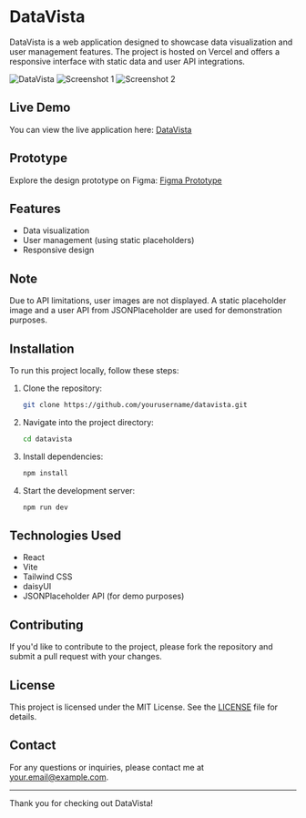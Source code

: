 # DataVista

DataVista is a web application designed to showcase data visualization and user management features. The project is hosted on Vercel and offers a responsive interface with static data and user API integrations.

![DataVista](https://github.com/user-attachments/assets/826be33e-ba73-4a2a-adc9-67983b35d447)
![Screenshot 1](https://github.com/user-attachments/assets/a11f2512-48d9-4d47-9c8f-c4693b3847c4)
![Screenshot 2](https://github.com/user-attachments/assets/65f4aefe-b8fe-4215-8a0c-8459bf18121a)

## Live Demo

You can view the live application here: [DataVista](https://datavista-rust.vercel.app/)

## Prototype

Explore the design prototype on Figma: [Figma Prototype](https://www.figma.com/design/AEyPrNu9vAS5P2L2gcQLk1/TASK?node-id=0-1&t=za8ow4Sl9Dl3IP3Q-1)

## Features

- Data visualization
- User management (using static placeholders)
- Responsive design

## Note

Due to API limitations, user images are not displayed. A static placeholder image and a user API from JSONPlaceholder are used for demonstration purposes.

## Installation

To run this project locally, follow these steps:

1. Clone the repository:
    ```bash
    git clone https://github.com/yourusername/datavista.git
    ```

2. Navigate into the project directory:
    ```bash
    cd datavista
    ```

3. Install dependencies:
    ```bash
    npm install
    ```

4. Start the development server:
    ```bash
    npm run dev
    ```

## Technologies Used

- React
- Vite
- Tailwind CSS
- daisyUI
- JSONPlaceholder API (for demo purposes)

## Contributing

If you'd like to contribute to the project, please fork the repository and submit a pull request with your changes.

## License

This project is licensed under the MIT License. See the [LICENSE](LICENSE) file for details.

## Contact

For any questions or inquiries, please contact me at [your.email@example.com](mailto:your.email@example.com).

---

Thank you for checking out DataVista!
